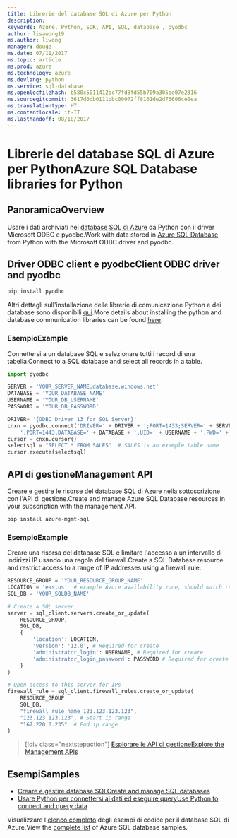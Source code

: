 ```yaml
---
title: Librerie del database SQL di Azure per Python
description: 
keywords: Azure, Python, SDK, API, SQL, database , pyodbc
author: lisawong19
ms.author: liwong
manager: douge
ms.date: 07/11/2017
ms.topic: article
ms.prod: azure
ms.technology: azure
ms.devlang: python
ms.service: sql-database
ms.openlocfilehash: b580c5011412bc77fd8fd55b709a305be07e2316
ms.sourcegitcommit: 3617d0db0111bbc00072ff8161de2d76606ce0ea
ms.translationtype: HT
ms.contentlocale: it-IT
ms.lasthandoff: 08/18/2017
---
```

# <a name="azure-sql-database-libraries-for-python"></a><span data-ttu-id="c3790-103">Librerie del database SQL di Azure per Python</span><span class="sxs-lookup"><span data-stu-id="c3790-103">Azure SQL Database libraries for Python</span></span>

## <a name="overview"></a><span data-ttu-id="c3790-104">Panoramica</span><span class="sxs-lookup"><span data-stu-id="c3790-104">Overview</span></span>

<span data-ttu-id="c3790-105">Usare i dati archiviati nel [database SQL di Azure](/azure/sql-database/sql-database-technical-overview) da Python con il driver Microsoft ODBC e pyodbc.</span><span class="sxs-lookup"><span data-stu-id="c3790-105">Work with data stored in [Azure SQL Database](/azure/sql-database/sql-database-technical-overview) from Python with the Microsoft ODBC driver and pyodbc.</span></span> 

## <a name="client-odbc-driver-and-pyodbc"></a><span data-ttu-id="c3790-106">Driver ODBC client e pyodbc</span><span class="sxs-lookup"><span data-stu-id="c3790-106">Client ODBC driver and pyodbc</span></span>

```bash
pip install pyodbc
```
<span data-ttu-id="c3790-107">Altri dettagli sull'installazione delle librerie di comunicazione Python e dei database sono disponibili [qui](https://docs.microsoft.com/azure/sql-database/sql-database-connect-query-python#install-the-python-and-database-communication-libraries).</span><span class="sxs-lookup"><span data-stu-id="c3790-107">More details about installing the python and database communication libraries can be found [here](https://docs.microsoft.com/azure/sql-database/sql-database-connect-query-python#install-the-python-and-database-communication-libraries).</span></span>

### <a name="example"></a><span data-ttu-id="c3790-108">Esempio</span><span class="sxs-lookup"><span data-stu-id="c3790-108">Example</span></span>

<span data-ttu-id="c3790-109">Connettersi a un database SQL e selezionare tutti i record di una tabella.</span><span class="sxs-lookup"><span data-stu-id="c3790-109">Connect to a SQL database and select all records in a table.</span></span>

```python
import pyodbc 

SERVER = 'YOUR_SERVER_NAME.database.windows.net'
DATABASE = 'YOUR_DATABASE_NAME'
USERNAME = 'YOUR_DB_USERNAME'
PASSWORD = 'YOUR_DB_PASSWORD'

DRIVER= '{ODBC Driver 13 for SQL Server}'
cnxn = pyodbc.connect('DRIVER=' + DRIVER + ';PORT=1433;SERVER=' + SERVER +
    ';PORT=1443;DATABASE=' + DATABASE + ';UID=' + USERNAME + ';PWD=' + PASSWORD)
cursor = cnxn.cursor()
selectsql = "SELECT * FROM SALES"  # SALES is an example table name
cursor.execute(selectsql)
```

## <a name="management-api"></a><span data-ttu-id="c3790-110">API di gestione</span><span class="sxs-lookup"><span data-stu-id="c3790-110">Management API</span></span>

<span data-ttu-id="c3790-111">Creare e gestire le risorse del database SQL di Azure nella sottoscrizione con l'API di gestione.</span><span class="sxs-lookup"><span data-stu-id="c3790-111">Create and manage Azure SQL Database resources in your subscription with the management API.</span></span> 

```bash
pip install azure-mgmt-sql
```

### <a name="example"></a><span data-ttu-id="c3790-112">Esempio</span><span class="sxs-lookup"><span data-stu-id="c3790-112">Example</span></span>

<span data-ttu-id="c3790-113">Creare una risorsa del database SQL e limitare l'accesso a un intervallo di indirizzi IP usando una regola del firewall.</span><span class="sxs-lookup"><span data-stu-id="c3790-113">Create a SQL Database resource and restrict access to a range of IP addresses using a firewall rule.</span></span>

```python
RESOURCE_GROUP = 'YOUR_RESOURCE_GROUP_NAME'
LOCATION = 'eastus'  # example Azure availability zone, should match resource group
SQL_DB = 'YOUR_SQLDB_NAME'

# Create a SQL server
server = sql_client.servers.create_or_update(
    RESOURCE_GROUP,
    SQL_DB,
    {
        'location': LOCATION,
        'version': '12.0', # Required for create
        'administrator_login': USERNAME, # Required for create
        'administrator_login_password': PASSWORD # Required for create
    }
)

# Open access to this server for IPs
firewall_rule = sql_client.firewall_rules.create_or_update(
    RESOURCE_GROUP
    SQL_DB,
    "firewall_rule_name_123.123.123.123",
    "123.123.123.123", # Start ip range
    "167.220.0.235"  # End ip range
)
```
> [!div class="nextstepaction"]
> [<span data-ttu-id="c3790-114">Esplorare le API di gestione</span><span class="sxs-lookup"><span data-stu-id="c3790-114">Explore the Management APIs</span></span>](/python/api/overview/azure/sql/managementlibrary)

## <a name="samples"></a><span data-ttu-id="c3790-115">Esempi</span><span class="sxs-lookup"><span data-stu-id="c3790-115">Samples</span></span>

* <span data-ttu-id="c3790-116">[Creare e gestire database SQL][1]</span><span class="sxs-lookup"><span data-stu-id="c3790-116">[Create and manage SQL databases][1]</span></span>    
* <span data-ttu-id="c3790-117">[Usare Python per connettersi ai dati ed eseguire query][2]</span><span class="sxs-lookup"><span data-stu-id="c3790-117">[Use Python to connect and query data][2]</span></span>   

[1]: https://github.com/Azure-Samples/sql-database-python-manage
[2]: https://docs.microsoft.com/azure/sql-database/sql-database-connect-query-python

<span data-ttu-id="c3790-118">Visualizzare l'[elenco completo](https://azure.microsoft.com/resources/samples/?platform=python&term=SQL) degli esempi di codice per il database SQL di Azure.</span><span class="sxs-lookup"><span data-stu-id="c3790-118">View the [complete list](https://azure.microsoft.com/resources/samples/?platform=python&term=SQL) of Azure SQL database samples.</span></span> 